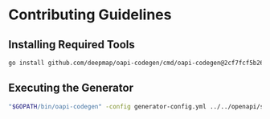 # Contributing Guidelines

## Installing Required Tools

```sh
go install github.com/deepmap/oapi-codegen/cmd/oapi-codegen@2cf7fcf5b26d1a4362e7c300bd65c20f4f6c4298
```

## Executing the Generator

```sh
"$GOPATH/bin/oapi-codegen" -config generator-config.yml ../../openapi/spec.yml > attack_kit_api.go
```